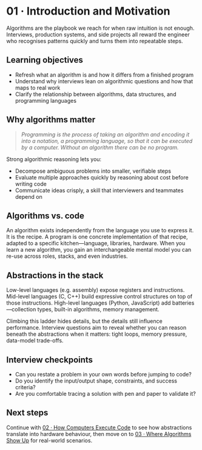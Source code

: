 # 01 · Introduction and Motivation

Algorithms are the playbook we reach for when raw intuition is not enough. Interviews, production systems, and side projects all reward the engineer who recognises patterns quickly and turns them into repeatable steps.

## Learning objectives
- Refresh what an algorithm is and how it differs from a finished program
- Understand why interviews lean on algorithmic questions and how that maps to real work
- Clarify the relationship between algorithms, data structures, and programming languages

## Why algorithms matter
> *Programming is the process of taking an algorithm and encoding it into a notation,
> a programming language, so that it can be executed by a computer. Without an algorithm there can be no program.*

Strong algorithmic reasoning lets you:
- Decompose ambiguous problems into smaller, verifiable steps
- Evaluate multiple approaches quickly by reasoning about cost before writing code
- Communicate ideas crisply, a skill that interviewers and teammates depend on

## Algorithms vs. code
An algorithm exists independently from the language you use to express it. It is the recipe. A program is one concrete implementation of that recipe, adapted to a specific kitchen—language, libraries, hardware. When you learn a new algorithm, you gain an interchangeable mental model you can re-use across roles, stacks, and even industries.

## Abstractions in the stack
Low-level languages (e.g. assembly) expose registers and instructions. Mid-level languages (C, C++) build expressive control structures on top of those instructions. High-level languages (Python, JavaScript) add batteries—collection types, built-in algorithms, memory management.

Climbing this ladder hides details, but the details still influence performance. Interview questions aim to reveal whether you can reason beneath the abstractions when it matters: tight loops, memory pressure, data-model trade-offs.

## Interview checkpoints
- Can you restate a problem in your own words before jumping to code?
- Do you identify the input/output shape, constraints, and success criteria?
- Are you comfortable tracing a solution with pen and paper to validate it?

## Next steps
Continue with [02 · How Computers Execute Code](02-how-computers-execute-code.md) to see how abstractions translate into hardware behaviour, then move on to [03 · Where Algorithms Show Up](03-where-algorithms-show-up.md) for real-world scenarios.
